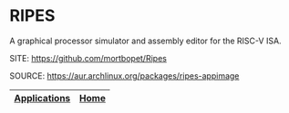 # RIPES

 A graphical processor simulator and assembly editor for the RISC-V ISA.

 SITE: https://github.com/mortbopet/Ripes

 SOURCE: https://aur.archlinux.org/packages/ripes-appimage

 | [Applications](https://portable-linux-apps.github.io/apps.html) | [Home](https://portable-linux-apps.github.io)
 | --- | --- |
